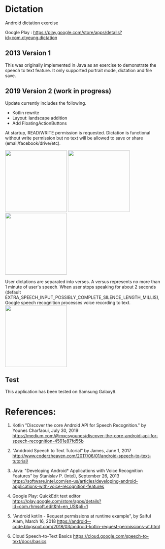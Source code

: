 # Dictation
Android dictation exercise

Google Play : https://play.google.com/store/apps/details?id=com.ctyeung.dictation

## 2013 Version 1
This was originally implemented in Java as an exercise to demonstrate the speech to text feature.
It only supported portrait mode, dictation and file save.

## 2019 Version 2 (work in progress)
Update currently includes the following.
- Kotlin rewrite
- Layout: landscape addition
- Add FloatingActionButtons

At startup, READ/WRITE permission is requested.  Dictation is functional without write permission but no text will be allowed to save or share (email/facebook/drive/etc).

<img src="https://user-images.githubusercontent.com/1282659/69260401-6fa71c00-0b85-11ea-81dc-ff457bf1eba7.jpg" width="200"> 
<img src="https://user-images.githubusercontent.com/1282659/69260400-6fa71c00-0b85-11ea-8566-a12e69bd1746.jpg" width="200"> 
<img src="https://user-images.githubusercontent.com/1282659/69261893-0f65a980-0b88-11ea-8f77-805bfa4e737f.jpg" width="200"> 

User dictations are separated into verses.  A versus represents no more than 1 minute of user's speech.  When user stops speaking for about 2 seconds (default EXTRA_SPEECH_INPUT_POSSIBLY_COMPLETE_SILENCE_LENGTH_MILLIS), Google speech recognition processes voice recording to text.
<img src="https://user-images.githubusercontent.com/1282659/69056365-6aa36a80-09d5-11ea-8a2c-0dbcde47475a.jpg" width="200"> 

## Test
This application has been tested on Samsung Galaxy9.

# References:

1. Kotlin "Discover the core Android API for Speech Recognition." by Younes Charfaoui, July 30, 2019
https://medium.com/@mxcsyounes/discover-the-core-android-api-for-speech-recognition-4591e87fd55b

2. "Anddroid Speech to Text Tutorial" by James, June 1, 2017
http://www.coderzheaven.com/2017/06/01/android-speech-to-text-tutorial/

3. Java: "Developing Android* Applications with Voice Recognition Features" by Stanislav P. (Intel), September 26, 2013
https://software.intel.com/en-us/articles/developing-android-applications-with-voice-recognition-features

4. Google Play: QuickEdit text editor
https://play.google.com/store/apps/details?id=com.rhmsoft.edit&hl=en_US&pli=1

5. "Android kotlin - Request permissions at runtime example", by Saiful Alam, March 16, 2018
https://android--code.blogspot.com/2018/03/android-kotlin-request-permissions-at.html

6. Cloud Speech-to-Text Basics
https://cloud.google.com/speech-to-text/docs/basics

